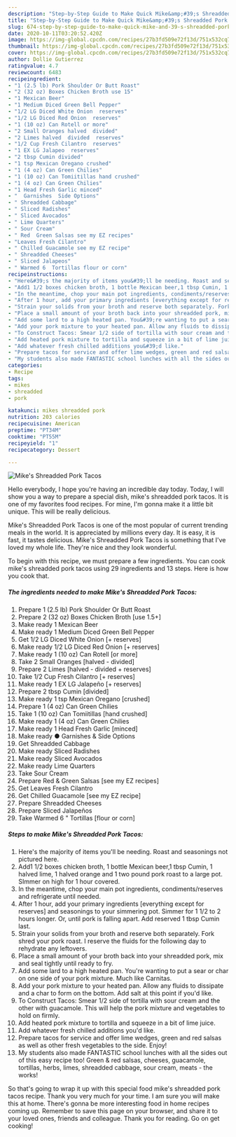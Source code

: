 ```yaml
---
description: "Step-by-Step Guide to Make Quick Mike&amp;#39;s Shreadded Pork Tacos"
title: "Step-by-Step Guide to Make Quick Mike&amp;#39;s Shreadded Pork Tacos"
slug: 674-step-by-step-guide-to-make-quick-mike-and-39-s-shreadded-pork-tacos
date: 2020-10-11T03:20:52.420Z
image: https://img-global.cpcdn.com/recipes/27b3fd509e72f13d/751x532cq70/mikes-shreadded-pork-tacos-recipe-main-photo.jpg
thumbnail: https://img-global.cpcdn.com/recipes/27b3fd509e72f13d/751x532cq70/mikes-shreadded-pork-tacos-recipe-main-photo.jpg
cover: https://img-global.cpcdn.com/recipes/27b3fd509e72f13d/751x532cq70/mikes-shreadded-pork-tacos-recipe-main-photo.jpg
author: Dollie Gutierrez
ratingvalue: 4.7
reviewcount: 6483
recipeingredient:
- "1 (2.5 lb) Pork Shoulder Or Butt Roast"
- "2 (32 oz) Boxes Chicken Broth use 15"
- "1 Mexican Beer"
- "1 Medium Diced Green Bell Pepper"
- "1/2 LG Diced White Onion  reserves"
- "1/2 LG Diced Red Onion  reserves"
- "1 (10 oz) Can Rotell or more"
- "2 Small Oranges halved  divided"
- "2 Limes halved  divided  reserves"
- "1/2 Cup Fresh Cilantro  reserves"
- "1 EX LG Jalapeo  reserves"
- "2 tbsp Cumin divided"
- "1 tsp Mexican Oregano crushed"
- "1 (4 oz) Can Green Chilies"
- "1 (10 oz) Can Tomiitillas hand crushed"
- "1 (4 oz) Can Green Chilies"
- "1 Head Fresh Garlic minced"
- "  Garnishes  Side Options"
- " Shreadded Cabbage"
- " Sliced Radishes"
- " Sliced Avocados"
- " Lime Quarters"
- " Sour Cream"
- " Red  Green Salsas see my EZ recipes"
- "Leaves Fresh Cilantro"
- " Chilled Guacamole see my EZ recipe"
- " Shreadded Cheeses"
- " Sliced Jalapeos"
- " Warmed 6  Tortillas flour or corn"
recipeinstructions:
- "Here&#39;s the majority of items you&#39;ll be needing. Roast and seasonings not pictured here."
- "Add1 1/2 boxes chicken broth, 1 bottle Mexican beer,1 tbsp Cumin, 1 halved lime, 1 halved orange and 1 two pound pork roast to a large pot. SImmer on high for 1 hour covered."
- "In the meantime, chop your main pot ingredients, condiments/reserves and refrigerate until needed."
- "After 1 hour, add your primary ingredients [everything except for reserves] and seasonings to your simmering pot. Simmer for 1 1/2 to 2 hours longer. Or, until pork is falling apart. Add reserved 1 tbsp Cumin last."
- "Strain your solids from your broth and reserve both separately. Fork shred your pork roast. I reserve the fluids for the following day to rehydrate any leftovers."
- "Place a small amount of your broth back into your shreadded pork, mix and seal tightly until ready to fry."
- "Add some lard to a high heated pan. You&#39;re wanting to put a sear or char on one side of your pork mixture. Much like Carnitas."
- "Add your pork mixture to your heated pan. Allow any fluids to dissipate and a char to form on the bottom. Add salt at this point if you&#39;d like."
- "To Construct Tacos: Smear 1/2 side of tortilla with sour cream and the other with guacamole. This will help the pork mixture and vegetables to hold on firmly."
- "Add heated pork mixture to tortilla and squeeze in a bit of lime juice."
- "Add whatever fresh chilled additions you&#39;d like."
- "Prepare tacos for service and offer lime wedges, green and red salsas as well as other fresh vegetables to the side. Enjoy!"
- "My students also made FANTASTIC school lunches with all the sides out of this easy recipe too! Green &amp; red salsas, cheeses, guacamole, tortillas, herbs, limes, shreadded cabbage, sour cream, meats - the works!"
categories:
- Recipe
tags:
- mikes
- shreadded
- pork

katakunci: mikes shreadded pork 
nutrition: 203 calories
recipecuisine: American
preptime: "PT34M"
cooktime: "PT55M"
recipeyield: "1"
recipecategory: Dessert

---
```



![Mike&#39;s Shreadded Pork Tacos](https://img-global.cpcdn.com/recipes/27b3fd509e72f13d/751x532cq70/mikes-shreadded-pork-tacos-recipe-main-photo.jpg)

Hello everybody, I hope you're having an incredible day today. Today, I will show you a way to prepare a special dish, mike&#39;s shreadded pork tacos. It is one of my favorites food recipes. For mine, I'm gonna make it a little bit unique. This will be really delicious.

Mike&#39;s Shreadded Pork Tacos is one of the most popular of current trending meals in the world. It is appreciated by millions every day. It is easy, it is fast, it tastes delicious. Mike&#39;s Shreadded Pork Tacos is something that I've loved my whole life. They're nice and they look wonderful.




To begin with this recipe, we must prepare a few ingredients. You can cook mike&#39;s shreadded pork tacos using 29 ingredients and 13 steps. Here is how you cook that.

<!--inarticleads1-->

##### The ingredients needed to make Mike&#39;s Shreadded Pork Tacos:

1. Prepare 1 (2.5 lb) Pork Shoulder Or Butt Roast
1. Prepare 2 (32 oz) Boxes Chicken Broth [use 1.5+]
1. Make ready 1 Mexican Beer
1. Make ready 1 Medium Diced Green Bell Pepper
1. Get 1/2 LG Diced White Onion [+ reserves]
1. Make ready 1/2 LG Diced Red Onion [+ reserves]
1. Make ready 1 (10 oz) Can Rotell [or more]
1. Take 2 Small Oranges [halved - divided]
1. Prepare 2 Limes [halved - divided + reserves]
1. Take 1/2 Cup Fresh Cilantro [+ reserves]
1. Make ready 1 EX LG Jalapeño [+ reserves]
1. Prepare 2 tbsp Cumin [divided]
1. Make ready 1 tsp Mexican Oregano [crushed]
1. Prepare 1 (4 oz) Can Green Chilies
1. Take 1 (10 oz) Can Tomiitillas [hand crushed]
1. Make ready 1 (4 oz) Can Green Chilies
1. Make ready 1 Head Fresh Garlic [minced]
1. Make ready  ● Garnishes &amp; Side Options
1. Get  Shreadded Cabbage
1. Make ready  Sliced Radishes
1. Make ready  Sliced Avocados
1. Make ready  Lime Quarters
1. Take  Sour Cream
1. Prepare  Red &amp; Green Salsas [see my EZ recipes]
1. Get Leaves Fresh Cilantro
1. Get  Chilled Guacamole [see my EZ recipe]
1. Prepare  Shreadded Cheeses
1. Prepare  Sliced Jalapeños
1. Take  Warmed 6 &#34; Tortillas [flour or corn]




<!--inarticleads2-->

##### Steps to make Mike&#39;s Shreadded Pork Tacos:

1. Here&#39;s the majority of items you&#39;ll be needing. Roast and seasonings not pictured here.
1. Add1 1/2 boxes chicken broth, 1 bottle Mexican beer,1 tbsp Cumin, 1 halved lime, 1 halved orange and 1 two pound pork roast to a large pot. SImmer on high for 1 hour covered.
1. In the meantime, chop your main pot ingredients, condiments/reserves and refrigerate until needed.
1. After 1 hour, add your primary ingredients [everything except for reserves] and seasonings to your simmering pot. Simmer for 1 1/2 to 2 hours longer. Or, until pork is falling apart. Add reserved 1 tbsp Cumin last.
1. Strain your solids from your broth and reserve both separately. Fork shred your pork roast. I reserve the fluids for the following day to rehydrate any leftovers.
1. Place a small amount of your broth back into your shreadded pork, mix and seal tightly until ready to fry.
1. Add some lard to a high heated pan. You&#39;re wanting to put a sear or char on one side of your pork mixture. Much like Carnitas.
1. Add your pork mixture to your heated pan. Allow any fluids to dissipate and a char to form on the bottom. Add salt at this point if you&#39;d like.
1. To Construct Tacos: Smear 1/2 side of tortilla with sour cream and the other with guacamole. This will help the pork mixture and vegetables to hold on firmly.
1. Add heated pork mixture to tortilla and squeeze in a bit of lime juice.
1. Add whatever fresh chilled additions you&#39;d like.
1. Prepare tacos for service and offer lime wedges, green and red salsas as well as other fresh vegetables to the side. Enjoy!
1. My students also made FANTASTIC school lunches with all the sides out of this easy recipe too! Green &amp; red salsas, cheeses, guacamole, tortillas, herbs, limes, shreadded cabbage, sour cream, meats - the works!




So that's going to wrap it up with this special food mike&#39;s shreadded pork tacos recipe. Thank you very much for your time. I am sure you will make this at home. There's gonna be more interesting food in home recipes coming up. Remember to save this page on your browser, and share it to your loved ones, friends and colleague. Thank you for reading. Go on get cooking!
